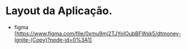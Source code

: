 # Layout da Aplicação.

- figma [https://www.figma.com/file/0xmu9mj2TJYoIOubBFWsk5/dtmoney-Ignite-(Copy)?node-id=0%3A1]
